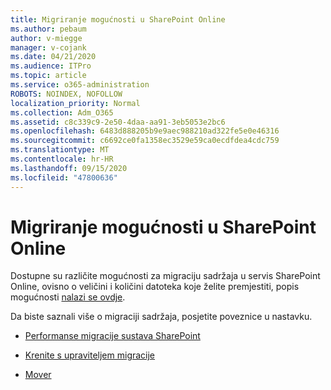 ```yaml
---
title: Migriranje mogućnosti u SharePoint Online
ms.author: pebaum
author: v-miegge
manager: v-cojank
ms.date: 04/21/2020
ms.audience: ITPro
ms.topic: article
ms.service: o365-administration
ROBOTS: NOINDEX, NOFOLLOW
localization_priority: Normal
ms.collection: Adm_O365
ms.assetid: c8c339c9-2e50-4daa-aa91-3eb5053e2bc6
ms.openlocfilehash: 6483d888205b9e9aec988210ad322fe5e0e46316
ms.sourcegitcommit: c6692ce0fa1358ec3529e59ca0ecdfdea4cdc759
ms.translationtype: MT
ms.contentlocale: hr-HR
ms.lasthandoff: 09/15/2020
ms.locfileid: "47800636"
---
```

# <a name="migrate-options-to-sharepoint-online"></a>Migriranje mogućnosti u SharePoint Online

Dostupne su različite mogućnosti za migraciju sadržaja u servis SharePoint Online, ovisno o veličini i količini datoteka koje želite premjestiti, popis mogućnosti [nalazi se ovdje](https://docs.microsoft.com/sharepointmigration/migrate-to-sharepoint-online).

Da biste saznali više o migraciji sadržaja, posjetite poveznice u nastavku.

- [Performanse migracije sustava SharePoint](https://docs.microsoft.com/sharepointmigration/introducing-the-sharepoint-migration-tool)

- [Krenite s upraviteljem migracije](https://docs.microsoft.com/sharepointmigration/mm-get-started)

- [Mover](https://docs.microsoft.com/sharepointmigration/mover-plan-migration)
